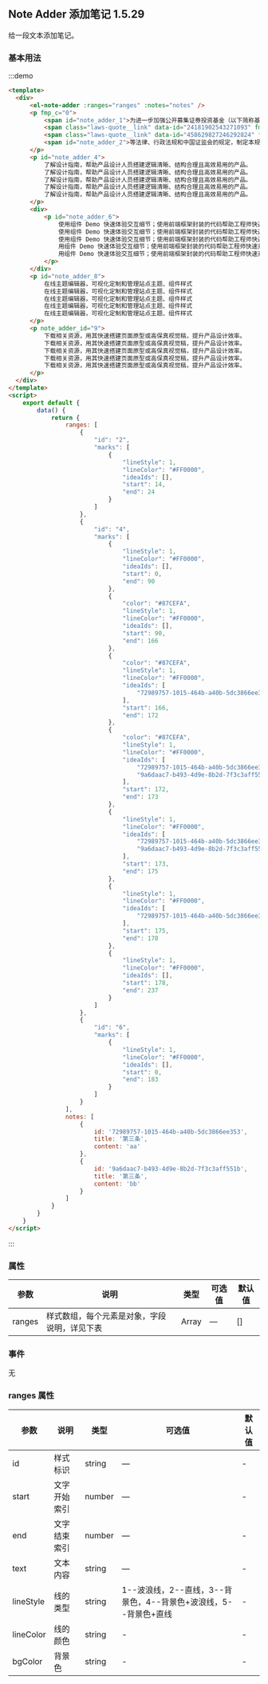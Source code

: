 ## Note Adder 添加笔记 <el-tag>1.5.29</el-tag>

给一段文本添加笔记。

### 基本用法

:::demo
```html
<template>
  <div>
      <el-note-adder :ranges="ranges" :notes="notes" />
      <p fmp_c="0">
          <span id="note_adder_1">为进一步加强公开募集证券投资基金（以下简称基金）证券交易费用管理，规范基金管理人证券交易佣金及分配管理，保护基金份额持有人合法权益，abc 123提升证券公司机构投资者服务能力，根据</span>
          <span class="laws-quote__link" data-id="24181902543271093" fmp_c="0" style="color: #1990fe; cursor: pointer;">《证券投资基金法》</span>
          <span class="laws-quote__link" data-id="458629827246292824" fmp_c="0" style="color: #1990fe; cursor: pointer;">《证券法》</span>
          <span id="note_adder_2">等法律、行政法规和中国证监会的规定，制定本规定。</span>
      </p>
      <p id="note_adder_4">
          了解设计指南，帮助产品设计人员搭建逻辑清晰、结构合理且高效易用的产品。
          了解设计指南，帮助产品设计人员搭建逻辑清晰、结构合理且高效易用的产品。
          了解设计指南，帮助产品设计人员搭建逻辑清晰、结构合理且高效易用的产品。
          了解设计指南，帮助产品设计人员搭建逻辑清晰、结构合理且高效易用的产品。
          了解设计指南，帮助产品设计人员搭建逻辑清晰、结构合理且高效易用的产品。
      </p>
      <div>
          <p id="note_adder_6">
              使用组件 Demo 快速体验交互细节；使用前端框架封装的代码帮助工程师快速开发。
              使用组件 Demo 快速体验交互细节；使用前端框架封装的代码帮助工程师快速开发。
              使用组件 Demo 快速体验交互细节；使用前端框架封装的代码帮助工程师快速开发。
              用组件 Demo 快速体验交互细节；使用前端框架封装的代码帮助工程师快速开发。
              用组件 Demo 快速体验交互细节；使用前端框架封装的代码帮助工程师快速开发。
          </p>
      </div>
      <p id="note_adder_8">
          在线主题编辑器，可视化定制和管理站点主题、组件样式
          在线主题编辑器，可视化定制和管理站点主题、组件样式
          在线主题编辑器，可视化定制和管理站点主题、组件样式
          在线主题编辑器，可视化定制和管理站点主题、组件样式
          在线主题编辑器，可视化定制和管理站点主题、组件样式
      </p>
      <p note_adder_id="9">
          下载相关资源，用其快速搭建页面原型或高保真视觉稿，提升产品设计效率。
          下载相关资源，用其快速搭建页面原型或高保真视觉稿，提升产品设计效率。
          下载相关资源，用其快速搭建页面原型或高保真视觉稿，提升产品设计效率。
          下载相关资源，用其快速搭建页面原型或高保真视觉稿，提升产品设计效率。
          下载相关资源，用其快速搭建页面原型或高保真视觉稿，提升产品设计效率。
      </p>
  </div>
</template>
<script>
    export default {
        data() {
            return {
                ranges: [
                    {
                        "id": "2",
                        "marks": [
                            {
                                "lineStyle": 1,
                                "lineColor": "#FF0000",
                                "ideaIds": [],
                                "start": 14,
                                "end": 24
                            }
                        ]
                    },
                    {
                        "id": "4",
                        "marks": [
                            {
                                "lineStyle": 1,
                                "lineColor": "#FF0000",
                                "ideaIds": [],
                                "start": 0,
                                "end": 90
                            },
                            {
                                "color": "#87CEFA",
                                "lineStyle": 1,
                                "lineColor": "#FF0000",
                                "ideaIds": [],
                                "start": 90,
                                "end": 166
                            },
                            {
                                "color": "#87CEFA",
                                "lineStyle": 1,
                                "lineColor": "#FF0000",
                                "ideaIds": [
                                    "72989757-1015-464b-a40b-5dc3866ee353"
                                ],
                                "start": 166,
                                "end": 172
                            },
                            {
                                "color": "#87CEFA",
                                "lineStyle": 1,
                                "lineColor": "#FF0000",
                                "ideaIds": [
                                    "72989757-1015-464b-a40b-5dc3866ee353",
                                    "9a6daac7-b493-4d9e-8b2d-7f3c3aff551b"
                                ],
                                "start": 172,
                                "end": 173
                            },
                            {
                                "lineStyle": 1,
                                "lineColor": "#FF0000",
                                "ideaIds": [
                                    "72989757-1015-464b-a40b-5dc3866ee353",
                                    "9a6daac7-b493-4d9e-8b2d-7f3c3aff551b"
                                ],
                                "start": 173,
                                "end": 175
                            },
                            {
                                "lineStyle": 1,
                                "lineColor": "#FF0000",
                                "ideaIds": [
                                    "72989757-1015-464b-a40b-5dc3866ee353"
                                ],
                                "start": 175,
                                "end": 178
                            },
                            {
                                "lineStyle": 1,
                                "lineColor": "#FF0000",
                                "ideaIds": [],
                                "start": 178,
                                "end": 237
                            }
                        ]
                    },
                    {
                        "id": "6",
                        "marks": [
                            {
                                "lineStyle": 1,
                                "lineColor": "#FF0000",
                                "ideaIds": [],
                                "start": 0,
                                "end": 183
                            }
                        ]
                    }
                ],
                notes: [
                    {
                        id: '72989757-1015-464b-a40b-5dc3866ee353',
                        title: '第三条',
                        content: 'aa'
                    },
                    {
                        id: '9a6daac7-b493-4d9e-8b2d-7f3c3aff551b',
                        title: '第三条',
                        content: 'bb'
                    }
                ]
            }
        }
    }
</script>
```
:::

### 属性
| 参数      | 说明                 | 类型      | 可选值                           | 默认值   |
|---------- |--------------------|---------- |--------------------------------  |-------|
| ranges | 样式数组，每个元素是对象，字段说明，详见下表  | Array | — | []    |

### 事件
无

### ranges 属性
| 参数         | 说明     | 类型     | 可选值                                       | 默认值 |
|------------|--------|--------|-------------------------------------------|-----|
| id         | 样式标识   | string | —                                         | -   |
| start      | 文字开始索引 | number | —                                         | -   |
| end        | 文字结束索引 | number | —                                         | -   |
| text       | 文本内容   | string | —                                         | -   |
| lineStyle       | 线的类型   | string | 1--波浪线，2--直线，3--背景色，4--背景色+波浪线，5--背景色+直线 | -   |
| lineColor       | 线的颜色   | string | -                                         | -   |
| bgColor | 背景色    | string | -                                         | -   |
